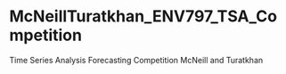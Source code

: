 # McNeillTuratkhan_ENV797_TSA_Competition
Time Series Analysis Forecasting Competition McNeill and Turatkhan
